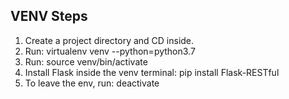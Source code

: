 ## VENV Steps
1. Create a project directory and CD inside.
2. Run: virtualenv venv --python=python3.7
3. Run: source venv/bin/activate
4. Install Flask inside the venv terminal: pip install Flask-RESTful
5. To leave the env, run: deactivate
